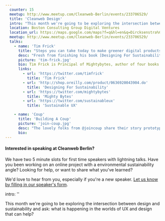 ```yaml
---
  counter: 15
  meetup: http://www.meetup.com/Cleanweb-Berlin/events/233706529/
  title: 'Cleanweb Design'
  intro: "This month we're going to be exploring the intersection between design and sustainability and ask: what is happening in the worlds of UX and design that can help?"
  location: Boston Consulting Group Digital Ventures
  location_url: https://maps.google.com/maps?f=q&hl=en&q=Dircksenstra%C3%9Fe+41%2C+10178+Berlin%2C+Berlin%2C+de
  meetup: http://www.meetup.com/Cleanweb-Berlin/events/233706529/
  talks:
    - name: 'Tim Frick'
      title: "Steps you can take today to make greener digital products"
      desc: "Fresh from finishing his book [Designing For Sustainability](http://shop.oreilly.com/product/0636920043904.do), author and Mightbyte founder Tim Frick will outline why you might care about the impact of the digital products you use, and what you can do to use and design greener services."
      picture: 'tim-frick.jpg'
      bio: Tim Frick is Principal of Mightybytes, author of four books and a speaker. He is passionate about B Corporations and sits on the board of Climate Ride
      links:
        - url: 'https://twitter.com/timfrick'
          title: 'Tim Frick'
        - url: 'http://shop.oreilly.com/product/0636920043904.do'
          title: 'Designing For Sustainability'
        - url: 'https://twitter.com/mightybytes'
          title: 'Mighty Bytes'
        - url: 'https://twitter.com/sustainableux'
          title: 'Sustainable UX'

    - name: 'Coup'
      title: 'Building A Coup'
      picture: 'join-coup.jpg'
      desc: "The lovely folks from @joincoup share their story prototyping a zero emission scooter service for Germany's capital city, and the service design considerations when if you want to scale one across a country."
      bio:
---
```


#### Interested in speaking at Cleanweb Berlin?

We have two 5 minute slots for first time speakers with lightning talks. Have you been working on an online project with a environmental sustainability angle? Looking for help, or want to share what you've learned?

We'd love to hear from you, especially if you're a new speaker. [Let us know by filling in our speaker's form](https://docs.google.com/a/productscience.co.uk/forms/d/e/1FAIpQLSfVd_mUFwfUBsdl3XjyCsBQ9upHI6SsnDU8aBEFgvSKwG1IXQ/viewform).  


intro: ''

This month we're going to be exploring the intersection between design and sustainability and ask: what is happening in the worlds of UX and design that can help?
